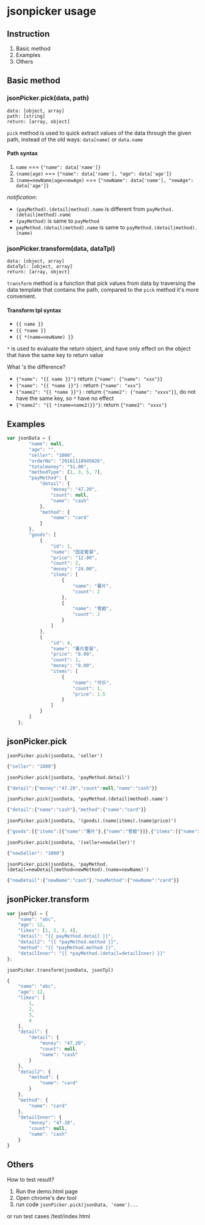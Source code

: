 # jsonpicker usage

## Instruction
1. Basic method
2. Examples
3. Others

## Basic method
### jsonPicker.pick(data, path)
    data: [object, array] 
    path: [string]
    return: [array, object]
`pick` method is used to quick extract values of the data through the given path, 
instead of the old ways: `data[name]` or `data.name`

#### Path syntax
1. `name` === `{"name": data['name']}`
2. `(name|age)` === `{"name": data['name'], "age": data['age']}`
3. `(name=newName|age=newAge)` === `{"newName": data['name'], "newAge": data['age']}`

*notification*:

* `(payMethod).(detail|method).name` is different from `payMethod.(detail|method).name`
* `(payMethod)` is same to `payMethod`
* `payMethod.(detail|method).name` is same to `payMethod.(detail|method).(name)`


### jsonPicker.transform(data, dataTpl)
    data: [object, array]
    dataTpl: [object, array]
    return: [array, object]
`transform` method is a function that pick values from data by traversing the data template that contains the path, compared to the `pick`
method it's more convenient.

#### Transform tpl syntax
* `{{ name }}`
* `{{ *name }}`
* `{{ *(name=newName) }}`

`*` is used to evaluate the return object, and have only effect on the object that have the same key to return value

What 's the difference?

* `{"name": "{{ name }}"}` return `{"name": {"name": "xxx"}}`
* `{"name": "{{ *name }}"}` : return `{"name": "xxx"}`
* `{"name2": "{{ *name }}"}` :  return `{"name2": {"name": "xxxx"}}`,  do not have the same key, so `*` have no effect
* `{"name2": "{{ *(name=name2)}}"}`: return `{"name2": "xxxx"}`

## Examples
```javascript
var jsonData = {
        "name": null,
        "age": "",
        "seller": "1000",
        "orderNo": "20161118945026",
        "totalmoney": "51.00",
        "methodType": [1, 3, 5, 7],
        "payMethod": {
            "detail": {
                "money": "47.20",
                "count": null,
                "name": "cash"
            },
            "method": {
                "name": "card"
            }
        },
        "goods": [
            {
                "id": 1,
                "name": "固定套餐",
                "price": "12.00",
                "count": 2,
                "money": "24.00",
                "items": [
                    {
                        "name": "薯片",
                        "count": 2
                    },
                    {
                        "name": "雪碧",
                        "count": 2
                    }
                ]
            },
            {
                "id": 4,
                "name": "薯片套餐",
                "price": "8.00",
                "count": 1,
                "money": "8.00",
                "items": [
                    {
                        "name": "可乐",
                        "count": 1,
                        "price": 1.5
                    }
                ]
            }
        ]
    };
```
## jsonPicker.pick

`jsonPicker.pick(jsonData, 'seller')`
```javascript
{"seller": "1000"}
```

`jsonPicker.pick(jsonData, 'payMethod.detail')`
```javascript
{"detail":{"money":"47.20","count":null,"name":"cash"}}
```

`jsonPicker.pick(jsonData, 'payMethod.(detail|method).name')`
```javascript
{"detail":{"name":"cash"},"method":{"name":"card"}}
```

`jsonPicker.pick(jsonData, '(goods).(name|items).(name|price)')`
```javascript
{"goods":[{"items":[{"name":"薯片"},{"name":"雪碧"}]},{"items":[{"name":"可乐","price":1.5}]}]}
```

`jsonPicker.pick(jsonData, '(seller=newSeller)')`
```javascript
{"newSeller": "1000"}
```

`jsonPicker.pick(jsonData, 'payMethod.(detail=newDetail|method=newMethod).(name=newName)')`
```javascript
{"newDetail":{"newName":"cash"},"newMethod":{"newName":"card"}}
```

## jsonPicker.transform
```javascript
var jsonTpl = {
    "name": "abc",
    "age": 12,
    "likes": [1, 2, 3, 4],
    "detail": "{{ payMethod.detail }}",
    "detail2": "{{ *payMethod.method }}",
    "method": "{{ *payMethod.method }}",
    "detailInner": "{{ *payMethod.(detail=detailInner) }}"
};
```

`jsonPicker.transform(jsonData, jsonTpl)`
```javascript
{
    "name": "abc",
    "age": 12,
    "likes": [
        1,
        2,
        3,
        4
    ],
    "detail": {
        "detail": {
            "money": "47.20",
            "count": null,
            "name": "cash"
        }
    },
    "detail2": {
        "method": {
            "name": "card"
        }
    },
    "method": {
        "name": "card"
    },
    "detailInner": {
        "money": "47.20",
        "count": null,
        "name": "cash"
    }
}
```

## Others
How to test result?

1. Run the demo.html page
2. Open chrome's dev tool
3. run code `jsonPicker.pick(jsonData, 'name')...`

or run test cases /test/index.html 